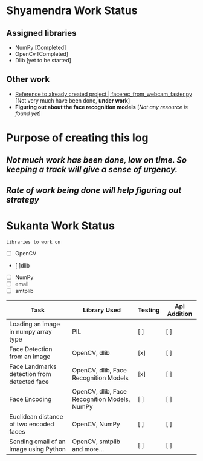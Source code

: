 # Shyamendra Work Status

## Assigned libraries
- NumPy [Completed]
- OpenCv [Completed]
- Dlib [yet to be started]

## Other work 
- [Reference to already created project | facerec_from_webcam_faster.py](https://github.com/ageitgey/face_recognition/blob/master/examples/facerec_from_webcam_faster.py) [Not very much have been done, **under work**]
- **Figuring out about the face recognition models** [*Not any resource is found yet*]

# Purpose of creating this log
*Not much work has been done, low on time. So keeping a track will give a sense of urgency.*
---
*Rate of work being done will help figuring out strategy* 
---


# Sukanta Work Status

`Libraries to work on`

- [ ] OpenCV
- [ ]dlib
- [ ] NumPy
- [ ] email
- [ ] smtplib

| Task | Library Used | Testing | Api Addition |
| ---- | ------------ | ------- | ------------ |
| Loading an image in numpy array type | PIL | [ ] | [ ] |
| Face Detection from an image | OpenCV, dlib | [x] | [ ] |
| Face Landmarks detection from detected face | OpenCV, dlib, Face Recognition Models | [x] | [ ] |
| Face Encoding | OpenCV, dlib, Face Recognition Models, NumPy | [ ] | [ ] |
| Euclidean distance of two encoded faces | OpenCV, NumPy  | [ ] | [ ] |
| Sending email of an Image using Python | OpenCV, smtplib and more... | [ ] | [ ] |
